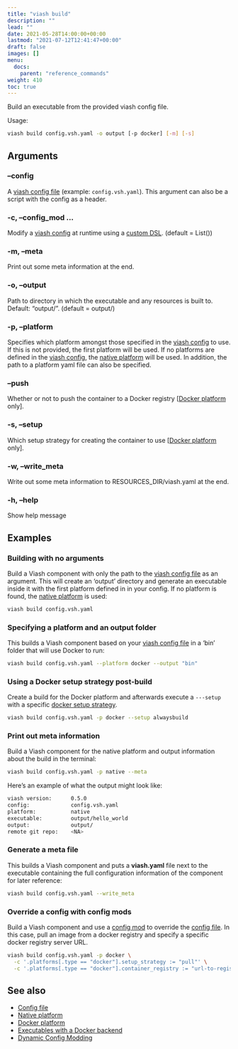 ```yaml
---
title: "viash build"
description: ""
lead: ""
date: 2021-05-28T14:00:00+00:00
lastmod: "2021-07-12T12:41:47+00:00"
draft: false
images: []
menu:
  docs:
    parent: "reference_commands"
weight: 410
toc: true
---
```




Build an executable from the provided viash config file.

Usage:

``` bash
viash build config.vsh.yaml -o output [-p docker] [-m] [-s]
```

## Arguments

### –config

A [viash config file](/docs/reference_config/config) (example:
`config.vsh.yaml`). This argument can also be a script with the config
as a header.

### -c, –config_mod <arg>…

Modify a [viash config](/docs/reference_config/config) at runtime using
a [custom DSL](/docs/advanced/config_mods). (default = List())

### -m, –meta

Print out some meta information at the end.

### -o, –output <arg>

Path to directory in which the executable and any resources is built to.
Default: “output/”. (default = output/)

### -p, –platform <arg>

Specifies which platform amongst those specified in the [viash
config](/docs/reference_config/config) to use. If this is not provided,
the first platform will be used. If no platforms are defined in the
[viash config](/docs/reference_config/config), the [native
platform](/docs/reference_config/platform-native) will be used. In
addition, the path to a platform yaml file can also be specified.

### –push

Whether or not to push the container to a Docker registry \[[Docker
platform](/docs/reference_config/platform-docker) only\].

### -s, –setup <arg>

Which setup strategy for creating the container to use \[[Docker
platform](/docs/reference_config/platform-docker) only\].

### -w, –write_meta

Write out some meta information to RESOURCES_DIR/viash.yaml at the end.

### -h, –help

Show help message

## Examples

### Building with no arguments

Build a Viash component with only the path to the [viash config
file](/docs/reference_config/config) as an argument. This will create an
‘output’ directory and generate an executable inside it with the first
platform defined in in your config. If no platform is found, the [native
platform](/docs/reference_config/platform-native) is used:

``` bash
viash build config.vsh.yaml
```

### Specifying a platform and an output folder

This builds a Viash component based on your [viash config
file](/docs/reference_config/config) in a ‘bin’ folder that will use
Docker to run:

``` bash
viash build config.vsh.yaml --platform docker --output "bin"
```

### Using a Docker setup strategy post-build

Create a build for the Docker platform and afterwards execute a
`---setup` with a specific [docker setup
strategy](/docs/running/executables-docker).

``` bash
viash build config.vsh.yaml -p docker --setup alwaysbuild
```

### Print out meta information

Build a Viash component for the native platform and output information
about the build in the terminal:

``` bash
viash build config.vsh.yaml -p native --meta
```

Here’s an example of what the output might look like:

``` bash
viash version:      0.5.0
config:             config.vsh.yaml
platform:           native
executable:         output/hello_world
output:             output/
remote git repo:    <NA>
```

### Generate a meta file

This builds a Viash component and puts a **viash.yaml** file next to the
executable containing the full configuration information of the
component for later reference:

``` bash
viash build config.vsh.yaml --write_meta
```

### Override a config with config mods

Build a Viash component and use a [config
mod](/docs/advanced/config_mods) to override the [config
file](/docs/reference_config/config). In this case, pull an image from a
docker registry and specify a specific docker registry server URL.

``` bash
viash build config.vsh.yaml -p docker \
  -c '.platforms[.type == "docker"].setup_strategy := "pull"' \
  -c '.platforms[.type == "docker"].container_registry := "url-to-registry"'
```

## See also

-   [Config file](/docs/reference_config/config)
-   [Native platform](/docs/reference_config/platform-native)
-   [Docker platform](/docs/reference_config/platform-docker)
-   [Executables with a Docker
    backend](/docs/running/executables-docker)
-   [Dynamic Config Modding](/docs/advanced/config_mods)
